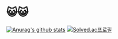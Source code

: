 # 😺😺
[![Anurag's github stats](https://github-readme-stats.vercel.app/api?username=Sinyoung3016)](https://github.com/anuraghazra/github-readme-stats)
[![Solved.ac프로필](http://mazassumnida.wtf/api/v2/generate_badge?boj=sin0415)](https://solved.ac/sin0415)
